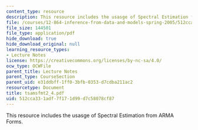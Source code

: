 ```yaml
---
content_type: resource
description: This resource includes the usasge of Spectral Estimation from ARMA Forms.
file: /courses/12-864-inference-from-data-and-models-spring-2005/512cca331adf7f171d99d7c58078cf87_tsamsfmt2_4.pdf
file_size: 144501
file_type: application/pdf
hide_download: true
hide_download_original: null
learning_resource_types:
- Lecture Notes
license: https://creativecommons.org/licenses/by-nc-sa/4.0/
ocw_type: OCWFile
parent_title: Lecture Notes
parent_type: CourseSection
parent_uid: e31ddbff-1ff0-3bfb-0353-d7cdba211ac2
resourcetype: Document
title: tsamsfmt2_4.pdf
uid: 512cca33-1adf-7f17-1d99-d7c58078cf87
---
```

This resource includes the usasge of Spectral Estimation from ARMA Forms.